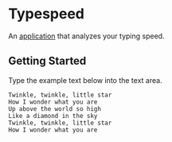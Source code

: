 # Typespeed

An [application](https://gideonoludeyi.github.io/typespeed/) that analyzes your typing speed.

## Getting Started

Type the example text below into the text area.

```
Twinkle, twinkle, little star
How I wonder what you are
Up above the world so high
Like a diamond in the sky
Twinkle, twinkle, little star
How I wonder what you are
```
